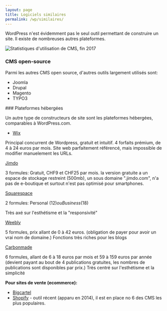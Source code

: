 ```yaml
---
layout: page
title: Logiciels similaires
permalink: /wp/similaires/
---
```


WordPress n'est évidemment pas le seul outil permettant de construire un site. Il existe de nombreuses autres plateformes.

![Statistiques d'utilisation de CMS, fin 2017](/cours-wp/img/wordpress-usage-2017.png)

### CMS open-source

Parmi les autres CMS open source, d'autres outils largement utilisés sont: 

* Joomla
* Drupal
* Magento
* TYPO3

### Plateformes hébergées

Un autre type de constructeurs de site sont les plateformes hébergées, comparables à WordPress.com.

* [Wix](https://fr.wix.com/)

Principal concurrent de Wordpress, gratuit et intuitif.
4 forfaits prémium, de 4 à 24 euros par mois. Site web parfaitement référencé, mais impossible de modifier manuelement les URLs. 

[Jimdo](https://fr.jimdo.com/)

3 formules: Gratuit, CHF9 et CHF25 par mois.
la version gratuite a un espace de stockage restreint (500mb), un sous domaine ".jimdo.com", n'a pas de e-boutique et surtout n'est pas optimisé pour smartphones.

[Squarespace](http://www.sqaurespace.com/) 

2 formules: Personal ($12) ou Business ($18)

Très axé sur l'esthétisme et la "responsivité"

[Weebly](https://www.weebly.com/)

5 formules, prix allant de 0 à 42 euros. (obligation de payer pour avoir un vrai nom de domaine.)
Fonctions très riches pour les blogs

[Carbonmade](http://carbonmade.com)

6 formules, allant de 6 à 18 euros par mois et 59 à 159 euros par année (devient payant au bout de 4 publications gratuites, les nombres de publications sont disponibles par prix.)
Très centré sur l'esthétisme et la simplicité

**Pour sites de vente (ecommerce):**

* [Bigcartel](https://www.bigcartel.com/)
* [Shopify](https://www.shopify.com/) - outil récent (apparu en 2014), il est en place no 6 des CMS les plus populaires.


